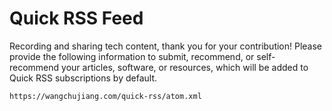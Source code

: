 Quick RSS Feed
===

Recording and sharing tech content, thank you for your contribution! Please provide the following information to submit, recommend, or self-recommend your articles, software, or resources, which will be added to Quick RSS subscriptions by default.

```
https://wangchujiang.com/quick-rss/atom.xml
```